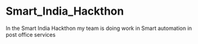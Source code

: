 # Smart_India_Hackthon
In the Smart India Hackthon my team is doing work in Smart automation in post office services
